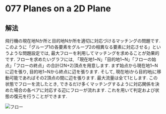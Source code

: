 # 077 Planes on a 2D Plane

## 解法
飛行機の現在地Nか所と目的地Nか所を適切に対応づけるマッチングの問題です. このように「グループ1の各要素をグループ2の相異なる要素に対応させる」というような問題設定では, 最大フローを利用してマッチングを求めることが効果的です.
フローを求めたいグラフには, 「現在地1~N」「目的地1~N」「フローの始点」「フローの終点」の合計(2N+2)頂点を用意します. まず始点から現在地1~Nに辺を張り, 目的地1~Nから終点に辺を張ります. そして, 現在地iから目的地jに移動可能であればその2頂点の間に辺を張ります. 最大流量は全て1とします.
この状態でフローを流したとき, できるだけ多くマッチングするように対応関係を決めた場合の各ペアに対応する辺にフローが流れます. これを用いて判定および状態の復元を行うことができます.

![フロー](https://imgur.com/XbGSQF6)